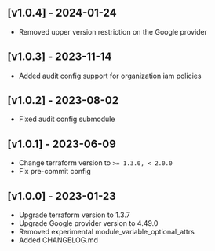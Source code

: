 ## [v1.0.4] - 2024-01-24

- Removed upper version restriction on the Google provider

## [v1.0.3] - 2023-11-14

- Added audit config support for organization iam policies

## [v1.0.2] - 2023-08-02

- Fixed audit config submodule

## [v1.0.1] - 2023-06-09

- Change terraform version to `>= 1.3.0, < 2.0.0`
- Fix pre-commit config

## [v1.0.0] - 2023-01-23

- Upgrade terraform version to 1.3.7
- Upgrade Google provider version to 4.49.0
- Removed experimental module_variable_optional_attrs
- Added CHANGELOG.md
